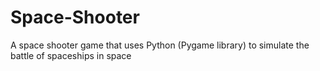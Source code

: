 # Space-Shooter
A space shooter game that uses Python (Pygame library) to simulate the battle of spaceships in space
